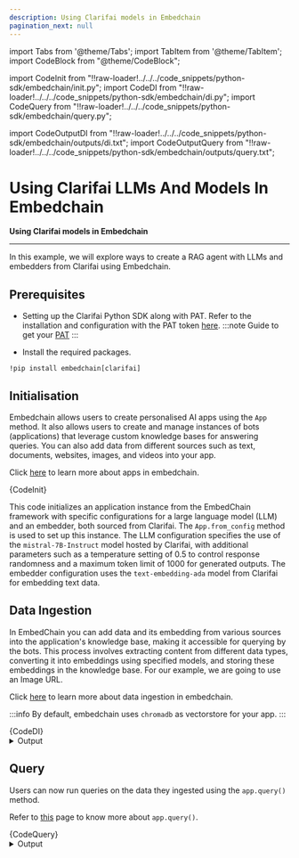 ```yaml
---
description: Using Clarifai models in Embedchain
pagination_next: null
---
```



import Tabs from '@theme/Tabs';
import TabItem from '@theme/TabItem';
import CodeBlock from "@theme/CodeBlock";

import CodeInit from "!!raw-loader!../../../code_snippets/python-sdk/embedchain/init.py";
import CodeDI from "!!raw-loader!../../../code_snippets/python-sdk/embedchain/di.py";
import CodeQuery from "!!raw-loader!../../../code_snippets/python-sdk/embedchain/query.py";




import CodeOutputDI from "!!raw-loader!../../../code_snippets/python-sdk/embedchain/outputs/di.txt";
import CodeOutputQuery from "!!raw-loader!../../../code_snippets/python-sdk/embedchain/outputs/query.txt";



# Using Clarifai LLMs And Models In Embedchain
**Using Clarifai models in Embedchain**
<hr />

In this example, we will explore ways to create a RAG agent with LLMs and embedders from Clarifai using Embedchain.


## Prerequisites

* Setting up the Clarifai Python SDK along with PAT. Refer to the installation and configuration with the PAT token [here](https://docs.clarifai.com/python-sdk/sdk-overview/).
:::note
Guide to get your [PAT](https://docs.clarifai.com/clarifai-basics/authentication/personal-access-tokens)
:::

* Install the required packages.
```
!pip install embedchain[clarifai]
```

## Initialisation

Embedchain allows users to create personalised AI apps using the `App` method. It also allows users to create and manage instances of bots (applications) that leverage custom knowledge bases for answering queries. You can also add data from different sources such as text, documents, websites, images, and videos into your app. 

Click [here](https://docs.embedchain.ai/api-reference/app/overview) to learn more about apps in embedchain.

<Tabs>
<TabItem value="python" label="Python">
    <CodeBlock className="language-python">{CodeInit}</CodeBlock>
</TabItem>
</Tabs>

This code initializes an application instance from the EmbedChain framework with specific configurations for a large language model (LLM) and an embedder, both sourced from Clarifai. The `App.from_config` method is used to set up this instance. The LLM configuration specifies the use of the `mistral-7B-Instruct` model hosted by Clarifai, with additional parameters such as a temperature setting of 0.5 to control response randomness and a maximum token limit of 1000 for generated outputs. The embedder configuration uses the `text-embedding-ada` model from Clarifai for embedding text data. 


## Data Ingestion

In EmbedChain you can add data and its embedding from various sources into the application's knowledge base, making it accessible for querying by the bots. This process involves extracting content from different data types, converting it into embeddings using specified models, and storing these embeddings in the knowledge base. For our example, we are going to use an Image URL.

Click [here](https://docs.embedchain.ai/api-reference/app/add) to learn more about data ingestion in embedchain.

:::info
By default, embedchain uses `chromadb` as vectorstore for your app.
:::

<Tabs>
<TabItem value="python" label="Python">
    <CodeBlock className="language-python">{CodeDI}</CodeBlock>
</TabItem>
</Tabs>
<details>
  <summary>Output</summary>
   <CodeBlock className="language-python">{CodeOutputDI}</CodeBlock>
</details>

## Query

Users can now run queries on the data they ingested using the `app.query()` method.

Refer to [this](https://docs.embedchain.ai/api-reference/app/query) page to know more about `app.query()`.

<Tabs>
<TabItem value="python" label="Python">
    <CodeBlock className="language-python">{CodeQuery}</CodeBlock>
</TabItem>
</Tabs>
<details>
  <summary>Output</summary>
   <CodeBlock className="language-python">{CodeOutputQuery}</CodeBlock>
</details>